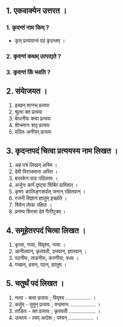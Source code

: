 ## 1. एकवाक्येन उत्तरत ।
### 1. कृदन्तं नाम किम् ?
* कृत्‌ प्रत्ययान्तं पदं कृदन्तम्‌ ।
### 2. कृदन्तं कथम् उत्पद्यते ?
### 3. कृदन्तं किं भवति ?
## 2. संयाेजयत ।
1. इच्छन् शानच् प्रत्ययः
2. श्रुत्वा क्त प्रत्ययः
3. बाेधनीयः क्त्वा प्रत्ययः
4. शाेभमानः शतृ प्रत्ययः
5. पठितः अनीयर् प्रत्ययः
## 3. कृदन्तपदं चित्वा प्रत्ययस्य नाम लिखत ।
1. अहं पत्रं लिखन् अस्मि ।
2. देवी विराजमाना अस्ति ।
3. बालकेन पाठः पठितव्यः ।
4. अर्जुनः कर्णं दृष्ट्वा शिबिरं प्राविशत् ।
5. कृष्णः कालिङ्गसर्पात् जनान् रक्षितवान् ।
6. रजनी विज्ञानं ज्ञातुम् इच्छति ।
7. शिवेन लाेकः रक्षितः ।
8. प्रणम्य शिरसा देवं गाैरीपुत्रम् ।
## 4. समूहेतरपदं चित्वा लिखत ।
1. कृत्वा, गत्वा, विमृश्य, नत्वा ।
2. आनीतवान्, कृतवती, दत्तवान्, ज्ञातवान् ।
3. पठनीयः, ताडनीयः, करणीया, वध्यः ।
4. गच्छन्, हसन्, पठन्, ज्ञातुम् ।
## 5. चतुर्थं पदं लिखत ।
1. नत्वा - क्त्वा प्रत्ययः ; विमृश्य ................. ।
2. कर्तुम् - तुमुन् प्रत्ययः ; वन्दमानः ................. ।
3. ताडितः - क्त प्रत्ययः ; कृतवती .................. ।
4. उत्थाय - ल्यप् आदेशः ; पश्यन् ................. ।
